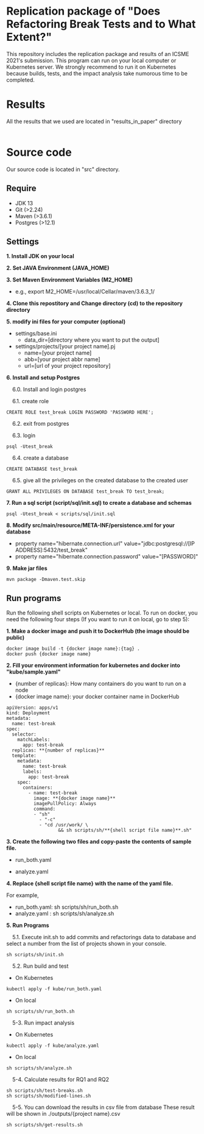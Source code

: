 <H1>Replication package of "Does Refactoring Break Tests and to What Extent?"</H1>
This repository includes the replication package and results of an ICSME 2021's submission. 
This program can run on your local computer or Kubernetes server. We strongly recommend to run it on Kubernetes because builds, tests, and the impact analysis take numorous time to be completed. 

# Results
All the results that we used are located in "results_in_paper" directory
</Br>
</Br>
# Source code
Our source code is located in "src" directory. 

## Require
- JDK 13
- Git (>2.24)
- Maven (>3.6.1)
- Postgres (>12.1)

## Settings
**1. Install JDK on your local**

**2. Set JAVA Environment (JAVA_HOME)**


**3. Set Maven Environment Variables (M2_HOME)**

- e.g., export M2_HOME=/usr/local/Cellar/maven/3.6.3_1/


**4. Clone this repostitory and Change directory (cd) to the repository directory**

**5. modify ini files for your computer (optional)**

- settings/base.ini
	- data_dir=[directory where you want to put the output]
- settings/projects/[your project name].pj
	- name=[your project name]
	- abb=[your project abbr name]
	- url=[url of your project repository]


**6. Install and setup Postgres**

&nbsp;&nbsp;&nbsp;&nbsp;6.0. Install and login postgres

&nbsp;&nbsp;&nbsp;&nbsp;6.1. create role
```
CREATE ROLE test_break LOGIN PASSWORD 'PASSWORD HERE'; 
```

&nbsp;&nbsp;&nbsp;&nbsp;6.2. exit from postgres
  
&nbsp;&nbsp;&nbsp;&nbsp;6.3. login
```
psql -Utest_break
```
  
&nbsp;&nbsp;&nbsp;&nbsp;6.4. create a database
```
CREATE DATABASE test_break
```
  
&nbsp;&nbsp;&nbsp;&nbsp;6.5. give all the privileges on the created database to the created user
```
GRANT ALL PRIVILEGES ON DATABASE test_break TO test_break;
```

**7. Run a sql script (script/sql/init.sql) to create a database and schemas**
```
psql -Utest_break < scripts/sql/init.sql 
```

**8. Modify src/main/resource/META-INF/persistence.xml for your database**
- property name="hibernate.connection.url" value="jdbc:postgresql://[IP ADDRESS]:5432/test_break" 
- property name="hibernate.connection.password" value="[PASSWORD]" 

**9. Make jar files**
```
mvn package -Dmaven.test.skip
```

## Run programs
Run the following shell scripts on Kubernetes or local. 
To run on docker, you need the following four steps (If you want to run it on local, go to step 5):

**1. Make a docker image and push it to DockerHub (the image should be public)**
```
docker image build -t {docker image name}:{tag} .
docker push {docker image name}
```
**2. Fill your environment information for kubernetes and docker into "kube/sample.yaml"**
- {number of replicas}: How many containers do you want to run on a node
- {docker image name}: your docker container name in DockerHub

```
apiVersion: apps/v1
kind: Deployment
metadata:
  name: test-break
spec:
  selector:
    matchLabels:
      app: test-break
  replicas: **{number of replicas}**
  template:
    metadata:
      name: test-break
      labels:
        app: test-break
    spec:
      containers:
        - name: test-break
          image: **{docker image name}**
          imagePullPolicy: Always
          command:
          - "sh"
            - "-c"
            - "cd /usr/work/ \
                   && sh scripts/sh/**{shell script file name}**.sh"
```

**3. Create the following two files and copy-paste the contents of sample file.**

- run_both.yaml

- analyze.yaml


**4. Replace {shell script file name} with the name of the yaml file.**

For example,
- run_both.yaml: sh scripts/sh/run_both.sh
- analyze.yaml : sh scripts/sh/analyze.sh


**5. Run Programs**

&nbsp;&nbsp;&nbsp;&nbsp;5.1. Execute init.sh to add commits and refactorings data to database and select a number from the list of projects shown in your console. 

```
sh scripts/sh/init.sh 
```


&nbsp;&nbsp;&nbsp;&nbsp;5.2. Run build and test
- On Kubernetes
```
kubectl apply -f kube/run_both.yaml
```
- On local
```
sh scripts/sh/run_both.sh 
```

&nbsp;&nbsp;&nbsp;&nbsp;5-3. Run impact analysis
- On Kubernetes
```
kubectl apply -f kube/analyze.yaml
```
- On local
```
sh scripts/sh/analyze.sh
```


&nbsp;&nbsp;&nbsp;&nbsp;5-4. Calculate results for RQ1 and RQ2
```
sh scripts/sh/test-breaks.sh 
sh scripts/sh/modified-lines.sh 
```


&nbsp;&nbsp;&nbsp;&nbsp;5-5. You can download the results in csv file from database
These result will be shown in ./outputs/{project name}.csv
```
sh scripts/sh/get-results.sh 
```





